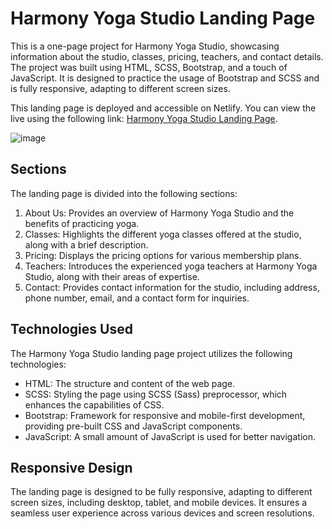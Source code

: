 # Harmony Yoga Studio Landing Page

This is a one-page project for Harmony Yoga Studio, showcasing information about the studio, classes, pricing, teachers, and contact details. The project was built using HTML, SCSS, Bootstrap, and a touch of JavaScript. It is designed to practice the usage of Bootstrap and SCSS and is fully responsive, adapting to different screen sizes.

This landing page is deployed and accessible on Netlify. You can view the live using the following link:
[Harmony Yoga Studio Landing Page](https://harmony-yoga-studio.netlify.app/).

![image](https://github.com/vasylyna-p/yoga-studio/assets/90418810/ae5cedd6-c259-4361-bf91-ec73d0222b15)

## Sections 

The landing page is divided into the following sections:
1. About Us: Provides an overview of Harmony Yoga Studio and the benefits of practicing yoga.
2. Classes: Highlights the different yoga classes offered at the studio, along with a brief description.
3. Pricing: Displays the pricing options for various membership plans.
4. Teachers: Introduces the experienced yoga teachers at Harmony Yoga Studio, along with their areas of expertise.
5. Contact: Provides contact information for the studio, including address, phone number, email, and a contact form for inquiries.

## Technologies Used

The Harmony Yoga Studio landing page project utilizes the following technologies:

* HTML: The structure and content of the web page.
* SCSS: Styling the page using SCSS (Sass) preprocessor, which enhances the capabilities of CSS.
* Bootstrap: Framework for responsive and mobile-first development, providing pre-built CSS and JavaScript components.
* JavaScript: A small amount of JavaScript is used for better navigation.

## Responsive Design

The landing page is designed to be fully responsive, adapting to different screen sizes, including desktop, tablet, and mobile devices. It ensures a seamless user experience across various devices and screen resolutions.
